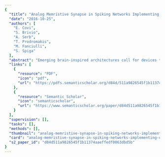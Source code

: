 ```yaml
---
{
  "title": "Analog Memristive Synapse in Spiking Networks Implementing Unsupervised Learning",
  "date": "2016-10-25",
  "authors": [
    "E. Covi",
    "S. Brivio",
    "A. Serb",
    "T. Prodromakis",
    "M. Fanciulli",
    "S. Spiga"
  ],
  "abstract": "Emerging brain-inspired architectures call for devices that can emulate the functionality of biological synapses in order to implement new efficient computational schemes able to solve ill-posed problems. Various devices and solutions are still under investigation and, in this respect, a challenge is opened to the researchers in the field. Indeed, the optimal candidate is a device able to reproduce the complete functionality of a synapse, i.e., the typical synaptic process underlying learning in biological systems (activity-dependent synaptic plasticity). This implies a device able to change its resistance (synaptic strength, or weight) upon proper electrical stimuli (synaptic activity) and showing several stable resistive states throughout its dynamic range (analog behavior). Moreover, it should be able to perform spike timing dependent plasticity (STDP), an associative homosynaptic plasticity learning rule based on the delay time between the two firing neurons the synapse is connected to. This rule is a fundamental learning protocol in state-of-art networks, because it allows unsupervised learning. Notwithstanding this fact, STDP-based unsupervised learning has been proposed several times mainly for binary synapses rather than multilevel synapses composed of many binary memristors. This paper proposes an HfO2-based analog memristor as a synaptic element which performs STDP within a small spiking neuromorphic network operating unsupervised learning for character recognition. The trained network is able to recognize five characters even in case incomplete or noisy images are displayed and it is robust to a device-to-device variability of up to ±30%.",
  "links": [
    {
      "resource": "PDF",
      "icon": "pdf",
      "url": "https://pdfs.semanticscholar.org/d84d/511a9826545f1b11374aaeffedf0063dbd5b.pdf"
    },
    {
      "resource": "Semantic Scholar",
      "icon": "semanticscholar",
      "url": "https://www.semanticscholar.org/paper/d84d511a9826545f1b11374aaeffedf0063dbd5b"
    }
  ],
  "supervision": [],
  "tasks": [],
  "methods": [],
  "thumbnail": "analog-memristive-synapse-in-spiking-networks-implementing-unsupervised-learning-thumb.jpg",
  "card": "analog-memristive-synapse-in-spiking-networks-implementing-unsupervised-learning-card.jpg",
  "s2_paper_id": "d84d511a9826545f1b11374aaeffedf0063dbd5b"
}
---
```


